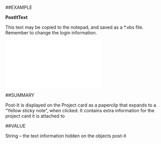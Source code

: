 
##EXAMPLE

**PostItText**

This text may be copied to the notepad, and saved as a *.vbs file. Remember to change the login information.

![](..\..\Examples\vbs\SOProject.Example.vbs.txt)


##SUMMARY

Post-It is displayed on the Project card as a paperclip that expands to a “Yellow sticky note”, when clicked. It contains extra information for the project card it is attached to


##VALUE

String – the text information hidden on the objects post-it

